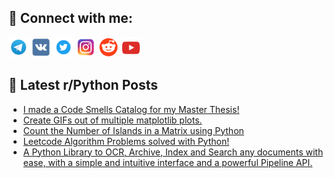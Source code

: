 ## 🔎 Connect with me:
[<img src="https://github.com/bullbesh/bullbesh/blob/main/images/Telegram.png" width="32" height="32" />](https://t.me/bullbesh)
[<img src="https://github.com/bullbesh/bullbesh/blob/main/images/VK.png" width="32" height="32" />](https://vk.com/bullbesh)
[<img src="https://github.com/bullbesh/bullbesh/blob/main/images/Twitter.png" width="32" height="32" />](https://twitter.com/bullbesh1)
[<img src="https://github.com/bullbesh/bullbesh/blob/main/images/Instagram.png" width="32" height="32" />](https://www.instagram.com/bullbesh)
[<img src="https://github.com/bullbesh/bullbesh/blob/main/images/Reddit.png" width="32" height="32" />](https://www.reddit.com/user/bullbesh)
[<img src="https://github.com/bullbesh/bullbesh/blob/main/images/YouTube.png" width="32" height="32" />](https://www.youtube.com/channel/UCtfjRs6uzgq5mfm8S06WTcg)

## 📕 Latest r/Python Posts
<!-- BLOG-POST-LIST:START -->
- [I made a Code Smells Catalog for my Master Thesis!](https://www.reddit.com/r/Python/comments/wnekci/i_made_a_code_smells_catalog_for_my_master_thesis/)
- [Create GIFs out of multiple matplotlib plots.](https://www.reddit.com/r/Python/comments/wneirn/create_gifs_out_of_multiple_matplotlib_plots/)
- [Count the Number of Islands in a Matrix using Python](https://www.reddit.com/r/Python/comments/wnduc0/count_the_number_of_islands_in_a_matrix_using/)
- [Leetcode Algorithm Problems solved with Python!](https://www.reddit.com/r/Python/comments/wndq52/leetcode_algorithm_problems_solved_with_python/)
- [A Python Library to OCR, Archive, Index and Search any documents with ease, with a simple and intuitive interface and a powerful Pipeline API.](https://www.reddit.com/r/Python/comments/wndoi8/a_python_library_to_ocr_archive_index_and_search/)
<!-- BLOG-POST-LIST:END -->
